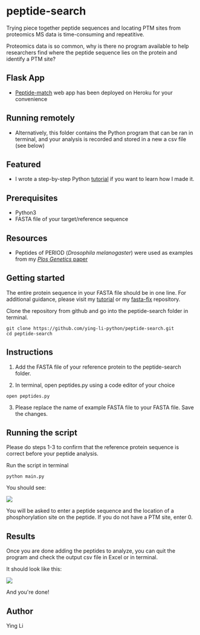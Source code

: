 # peptide-search
Trying piece together peptide sequences and locating PTM sites from proteomics MS data is time-consuming and repeatitive. 

Proteomics data is so common, why is there no program available to help researchers find where the peptide sequence lies on the protein and identify a PTM site? 

## Flask App
- [Peptide-match](https://peptide-match.herokuapp.com/) web app has been deployed on Heroku for your convenience

## Running remotely
- Alternatively, this folder contains the Python program that can be ran in terminal, and your analysis is recorded and stored in a new a csv file (see below)

## Featured 
- I wrote a step-by-step Python [tutorial](https://creativepython.wordpress.com/2019/03/29/biologypython-peptide-match-for-ptm-site-identification-with-python-tutorial/) if you want to learn how I made it.

## Prerequisites
- Python3
- FASTA file of your target/reference sequence 

## Resources 
- Peptides of PERIOD (*Drosophila melanogaster*) were used as examples from my [*Plos Genetics* paper](https://journals.plos.org/plosgenetics/article?id=10.1371/journal.pgen.1007953)

## Getting started 
The entire protein sequence in your FASTA file should be in one line. For additional guidance, please visit my [tutorial](https://creativepython.wordpress.com/2019/03/27/biologyhelp-fix-fasta-indentation-in-python/) or my [fasta-fix](https://github.com/ying-li-python/fasta-fix) repository. 

Clone the repository from github and go into the peptide-search folder in terminal.
```
git clone https://github.com/ying-li-python/peptide-search.git
cd peptide-search 
```

## Instructions 

1. Add the FASTA file of your reference protein to the peptide-search folder.

2. In terminal, open peptides.py using a code editor of your choice 
``` 
open peptides.py
```

3. Please replace the name of example FASTA file to your FASTA file. Save the changes. 

## Running the script 
Please do steps 1-3 to confirm that the reference protein sequence is correct before your peptide analysis.

Run the script in terminal
```
python main.py
```

You should see: 

<img src="https://raw.githubusercontent.com/ying-li-python/peptide-search/master/Images/terminal.png">

You will be asked to enter a peptide sequence and the location of a phosphorylation site on the peptide. If you do not have a PTM site, enter 0.

## Results 
Once you are done adding the peptides to analyze, you can quit the program and check the output csv file in Excel or in terminal. 

It should look like this: 

<img src="https://raw.githubusercontent.com/ying-li-python/peptide-search/master/Images/output.png"> 

And you're done! 

## Author
Ying Li 
